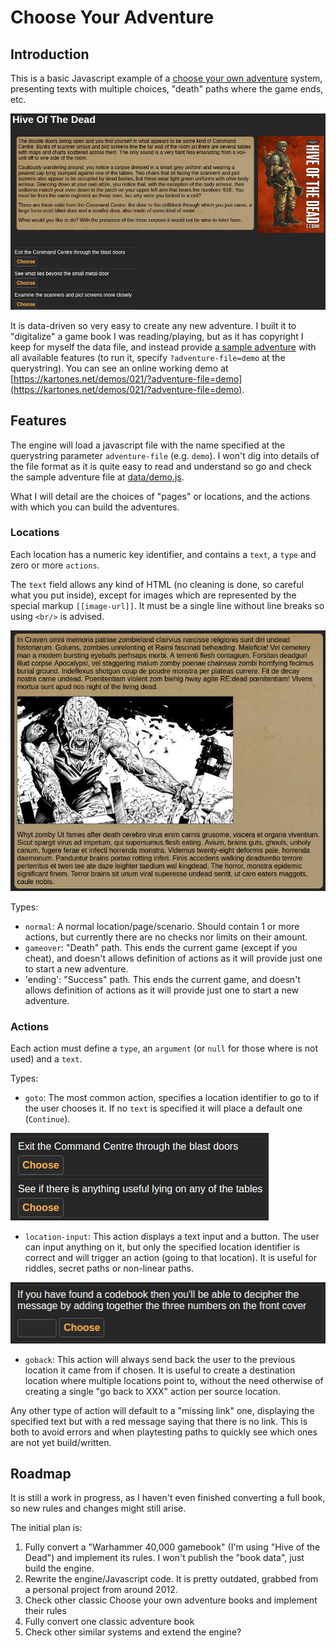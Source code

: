 # Choose Your Adventure

## Introduction

This is a basic Javascript example of a [choose your own adventure](https://en.wikipedia.org/wiki/Choose_Your_Own_Adventure) system, presenting texts with multiple choices, "death" paths where the game ends, etc.

![Screenshot](doc/main-screenshot.png)

It is data-driven so very easy to create any new adventure. I built it to "digitalize" a game book I was reading/playing, but as it has copyright I keep for myself the data file, and instead provide [a sample adventure](data/demo.js) with all available features (to run it, specify `?adventure-file=demo` at the querystring).
You can see an online working demo at [https://kartones.net/demos/021/?adventure-file=demo](https://kartones.net/demos/021/?adventure-file=demo).

## Features

The engine will load a javascript file with the name specified at the querystring parameter `adventure-file` (e.g. `demo`). I won't dig into details of the file format as it is quite easy to read and understand so go and check the sample adventure file at [data/demo.js](data/demo.js).

What I will detail are the choices of "pages" or locations, and the actions with which you can build the adventures.

### Locations

Each location has a numeric key identifier, and contains a `text`, a `type` and zero or more `actions`.

The `text` field allows any kind of HTML (no cleaning is done, so careful what you put inside), except for images which are represented by the special markup `[[image-url]]`. It must be a single line without line breaks so using `<br/>` is advised.

![Text with inline image sample](doc/inline-image-screenshot.png)

Types:
- `normal`: A normal location/page/scenario. Should contain 1 or more actions, but currently there are no checks nor limits on their amount.
- `gameover`: "Death" path. This ends the current game (except if you cheat), and doesn't allows definition of actions as it will provide just one to start a new adventure.
- 'ending': "Success" path. This ends the current game, and doesn't allows definition of actions as it will provide just one to start a new adventure.

### Actions

Each action must define a `type`, an `argument` (or `null` for those where is not used) and a `text`.

Types:
- `goto`: The most common action, specifies a location identifier to go to if the user chooses it. If no `text` is specified it will place a default one (`Continue`).

![Goto sample](doc/goto-screenshot.png)
- `location-input`: This action displays a text input and a button. The user can input anything on it, but only the specified location identifier is correct and will trigger an action (going to that location). It is useful for riddles, secret paths or non-linear paths.

![Location input sample](doc/location-input-screenshot.png)
- `goback`: This action will always send back the user to the previous location it came from if chosen. It is useful to create a destination location where multiple locations point to, without the need otherwise of creating a single "go back to XXX" action per source location.

Any other type of action will default to a "missing link" one, displaying the specified text but with a red message saying that there is no link. This is both to avoid errors and when playtesting paths to quickly see which ones are not yet build/written.

## Roadmap

It is still a work in progress, as I haven't even finished converting a full book, so new rules and changes might still arise.

The initial plan is:

1. Fully convert a "Warhammer 40,000 gamebook" (I'm using "Hive of the Dead") and implement its rules. I won't publish the "book data", just build the engine.
2. Rewrite the engine/Javascript code. It is pretty outdated, grabbed from a personal project from around 2012.
3. Check other classic Choose your own adventure books and implement their rules
4. Fully convert one classic adventure book
5. Check other similar systems and extend the engine?
